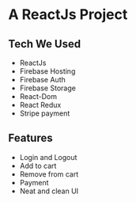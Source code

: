 
# A ReactJs Project


## Tech We Used

- ReactJs
- Firebase Hosting
- Firebase Auth
- Firebase Storage
- React-Dom
- React Redux
- Stripe payment

## Features

- Login and Logout
- Add to cart
- Remove from cart
- Payment 
- Neat and clean UI


